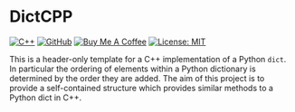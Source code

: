 # DictCPP

[![C++](https://img.shields.io/badge/C++-%2300599C.svg?logo=c%2B%2B&logoColor=white)](#)
[![GitHub](https://img.shields.io/badge/GitHub-%23121011.svg?logo=github&logoColor=white)](https://github.com/zwill22/DictCPP)
[![Buy Me A Coffee](https://img.shields.io/badge/Buy%20Me%20a%20Coffee-ffdd00?&logo=buy-me-a-coffee&logoColor=black)](https://coff.ee/zmwill)
[![License: MIT](https://img.shields.io/github/license/zwill22/dictcpp)](https://github.com/zwill22/dictcpp/blob/main/LICENSE)

This is a header-only template for a C++ implementation of a Python `dict`.
In particular the ordering of elements within a Python dictionary is determined by the order they are added.
The aim of this project is to provide a self-contained structure which provides
similar methods to a Python dict in C++. 
